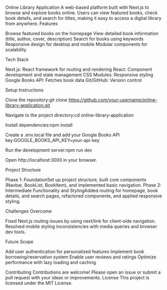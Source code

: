 Online Library Application
A web-based platform built with Next.js to browse and explore books online. Users can view featured books, check book details, and search for titles, making it easy to access a digital library from anywhere.
Features

Browse featured books on the homepage
View detailed book information (title, author, cover, description)
Search for books using keywords
Responsive design for desktop and mobile
Modular components for scalability

Tech Stack

Next.js: React framework for routing and rendering
React: Component development and state management
CSS Modules: Responsive styling
Google Books API: Fetches book data
Git/GitHub: Version control

Setup Instructions

Clone the repository:git clone https://github.com/your-username/online-library-application.git


Navigate to the project directory:cd online-library-application


Install dependencies:npm install


Create a .env.local file and add your Google Books API key:GOOGLE_BOOKS_API_KEY=your-api-key


Run the development server:npm run dev


Open http://localhost:3000 in your browser.

Project Structure

Phase 1: FoundationSet up project structure, built core components (Navbar, BookList, BookItem), and implemented basic navigation.
Phase 2: Intermediate Functionality and StylingAdded routing for homepage, book details, and search pages, refactored components, and applied responsive styling.

Challenges Overcome

Fixed Next.js routing issues by using next/link for client-side navigation.
Resolved mobile styling inconsistencies with media queries and browser dev tools.

Future Scope

Add user authentication for personalized features
Implement book borrowing/reservation system
Enable user reviews and ratings
Optimize performance with lazy loading and caching

Contributing
Contributions are welcome! Please open an issue or submit a pull request with your ideas or improvements.
License
This project is licensed under the MIT License.
